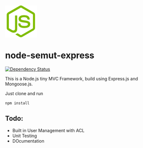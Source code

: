 ![ExpressJS 4 Starter](https://raw.githubusercontent.com/dwisetiyadi/node-semut-express/master/public/img/logo.png)

node-semut-express
==================
[![Dependency Status](https://david-dm.org/dwisetiyadi/node-semut-express.svg)](https://david-dm.org/dwisetiyadi/node-semut-express)

This is a Node.js tiny MVC Framework, build using Express.js and Mongoose.js.

Just clone and run

```bash
npm install
```

## Todo:
- Built in User Management with ACL
- Unit Testing
- DOcumentation
